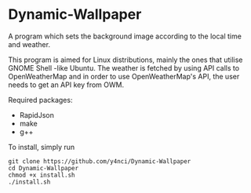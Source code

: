 # Dynamic-Wallpaper
A program which sets the background image according to the local time and weather.

This program is aimed for Linux distributions, mainly the ones that utilise GNOME Shell -like Ubuntu. The weather is fetched by using API calls to OpenWeatherMap and in order to use OpenWeatherMap's API, the user needs to get an API key from OWM.

Required packages:
  - RapidJson
  - make
  - g++

To install, simply run

```
git clone https://github.com/y4nci/Dynamic-Wallpaper
cd Dynamic-Wallpaper
chmod +x install.sh
./install.sh
```

